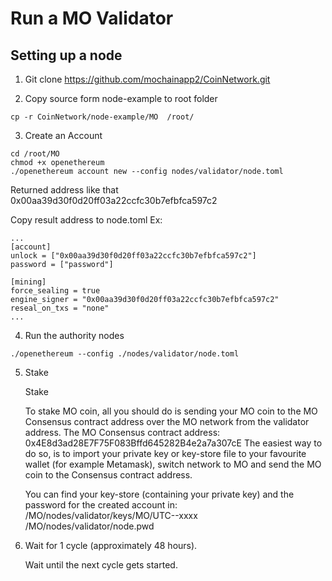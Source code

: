 # Run a MO Validator
## Setting up a node
1. Git clone https://github.com/mochainapp2/CoinNetwork.git

2. Copy source form node-example to root folder
```
cp -r CoinNetwork/node-example/MO  /root/
```
3. Create an Account

```
cd /root/MO
chmod +x openethereum
./openethereum account new --config nodes/validator/node.toml
```
Returned address like that 0x00aa39d30f0d20ff03a22ccfc30b7efbfca597c2

Copy result address to node.toml
Ex:
```
...
[account]
unlock = ["0x00aa39d30f0d20ff03a22ccfc30b7efbfca597c2"]
password = ["password"]

[mining]
force_sealing = true
engine_signer = "0x00aa39d30f0d20ff03a22ccfc30b7efbfca597c2"
reseal_on_txs = "none"
...
```
4. Run the authority nodes
```
./openethereum --config ./nodes/validator/node.toml

```
5. Stake

    Stake

    To stake MO coin, all you should do is sending your MO coin to the MO Consensus contract address over the MO network from the validator address.
    The MO Consensus contract address: 0x4E8d3ad28E7F75F083Bffd645282B4e2a7a307cE
    The easiest way to do so, is to import your private key or key-store file to your favourite wallet (for example Metamask), switch network to MO and send the MO coin to the Consensus contract address.

    You can find your key-store (containing your private key) and the password for the created account in:
    /MO/nodes/validator/keys/MO/UTC--xxxx
    /MO/nodes/validator/node.pwd

6. Wait for 1 cycle (approximately 48 hours).

    Wait until the next cycle gets started.
